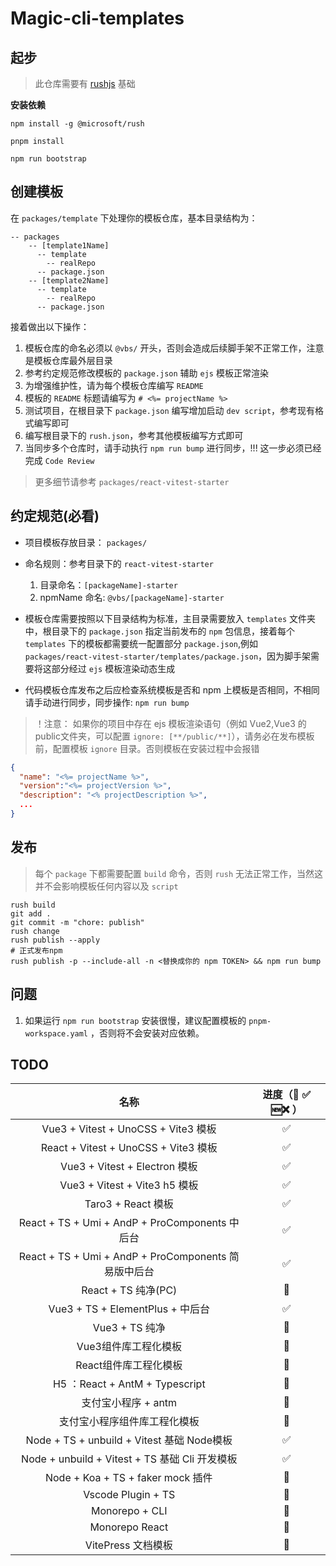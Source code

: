 # Magic-cli-templates

## 起步

> 此仓库需要有 [rushjs](https://rushjs.io/zh-cn/) 基础

**安装依赖**
```shell
npm install -g @microsoft/rush

pnpm install

npm run bootstrap
```
## 创建模板

在 `packages/template` 下处理你的模板仓库，基本目录结构为：

```shell
-- packages
    -- [template1Name]
      -- template
        -- realRepo
      -- package.json
    -- [template2Name]
      -- template
        -- realRepo
      -- package.json
```
接着做出以下操作：

1. 模板仓库的命名必须以 `@vbs/` 开头，否则会造成后续脚手架不正常工作，注意是模板仓库最外层目录
2. 参考约定规范修改模板的 `package.json` 辅助 `ejs` 模板正常渲染
3. 为增强维护性，请为每个模板仓库编写 `README`
4. 模板的 `README` 标题请编写为 `# <%= projectName %>`
5. 测试项目，在根目录下 `package.json` 编写增加启动 `dev script`，参考现有格式编写即可
5. 编写根目录下的 `rush.json`，参考其他模板编写方式即可
4. 当同步多个仓库时，请手动执行 `npm run bump` 进行同步，!!! 这一步必须已经完成 `Code Review`

> 更多细节请参考 `packages/react-vitest-starter`

## 约定规范(必看)

- 项目模板存放目录： `packages/`
- 命名规则：参考目录下的 `react-vitest-starter`
  1. 目录命名：`[packageName]-starter`
  2. npmName 命名: `@vbs/[packageName]-starter`

- 模板仓库需要按照以下目录结构为标准，主目录需要放入 `templates` 文件夹中，根目录下的 `package.json` 指定当前发布的 `npm` 包信息，接着每个 `templates` 下的模板都需要统一配置部分 `package.json`,例如 `packages/react-vitest-starter/templates/package.json`，因为脚手架需要将这部分经过 `ejs` 模板渲染动态生成
- 代码模板仓库发布之后应检查系统模板是否和 npm 上模板是否相同，不相同请手动进行同步，同步操作: `npm run bump `

> ！注意： 如果你的项目中存在 ejs 模板渲染语句（例如 Vue2,Vue3 的 public文件夹，可以配置 `ignore: [**/public/**]`），请务必在发布模板前，配置模板 `ignore` 目录。否则模板在安装过程中会报错

```json
{
  "name": "<%= projectName %>",
  "version":"<%= projectVersion %>",
  "description": "<% projectDescription %>",
  ... 
}
```

## 发布

> 每个 `package` 下都需要配置 `build` 命令，否则 `rush` 无法正常工作，当然这并不会影响模板任何内容以及 `script`

```shell
rush build
git add .
git commit -m "chore: publish"
rush change
rush publish --apply
# 正式发布npm
rush publish -p --include-all -n <替换成你的 npm TOKEN> && npm run bump
```

## 问题

1. 如果运行 `npm run bootstrap` 安装很慢，建议配置模板的 `pnpm-workspace.yaml` ，否则将不会安装对应依赖。


## TODO

|                      名称                      | 进度（🚧 ✅ 🆕❌ ） |
| :--------------------------------------------: | :-------------: |
|      Vue3 + Vitest + UnoCSS + Vite3 模板       |        ✅        |
|      React + Vitest + UnoCSS + Vite3 模板      |        ✅        |
|         Vue3 + Vitest + Electron 模板          |        ✅        |
|         Vue3 + Vitest + Vite3 h5 模板          |        ✅        |
|              Taro3 + React 模板                |        ✅        |
| React + TS + Umi + AndP + ProComponents 中后台 |       ✅        |
| React + TS + Umi + AndP + ProComponents 简易版中后台 |       ✅        |
|              React + TS 纯净(PC)               |        🚧        |
|       Vue3 + TS + ElementPlus  + 中后台        |       ✅        |
|                 Vue3 + TS 纯净                 |        🚧        |
|              Vue3组件库工程化模板              |        🚧        |
|             React组件库工程化模板              |        🚧        |
|         H5 ：React + AntM + Typescript         |        🚧        |
|              支付宝小程序 + antm               |        🚧        |
|          支付宝小程序组件库工程化模板          |        🚧        |
|   Node + TS + unbuild + Vitest 基础 Node模板   |       ✅         |
| Node + unbuild + Vitest + TS 基础 Cli 开发模板 |        ✅         |
|       Node + Koa + TS + faker  mock 插件       |        🚧        |
|               Vscode Plugin + TS               |        🚧        |
|                 Monorepo + CLI                 |        🚧        |
|                 Monorepo React                 |        🚧        |
|               VitePress 文档模板               |        🚧        |
